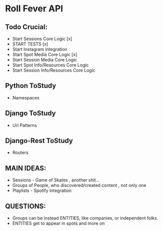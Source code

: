 Roll Fever API
===============================

## Todo Crucial:

* Start Sessions Core Logic [x]
* START TESTS [x]
* Start Instagram Integration
* Start Spot Media Core Logic [x]
* Start Session Media Core Logic
* Start Spot Info/Resources Core Logic
* Start Session Info/Resources Core Logic

## Python ToStudy

* Namespaces

## Django ToStudy

* Url Patterns

## Django-Rest ToStudy

* Routers

## MAIN IDEAS:

* Sessions - Game of Skates , another shit...
* Groups of People, who discovered/created content , not only one
* Playlists - Spotify Integration 

## QUESTIONS:

* Groups can be instead ENTITIES, like companies, or independent folks.
* ENTITIES get to appear in spots and more on
